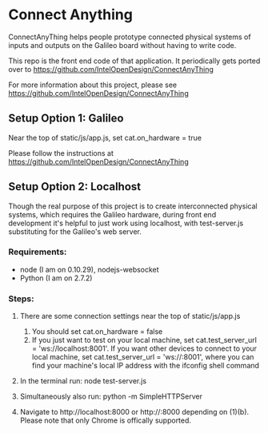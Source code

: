 Connect Anything
================

ConnectAnyThing helps people prototype connected physical systems of inputs and outputs on the Galileo board without having to write code.

This repo is the front end code of that application. It  periodically gets ported over to https://github.com/IntelOpenDesign/ConnectAnyThing

For more information about this project, please see https://github.com/IntelOpenDesign/ConnectAnyThing

Setup Option 1: Galileo
-----------------------
Near the top of static/js/app.js, set cat.on_hardware = true

Please follow the instructions at https://github.com/IntelOpenDesign/ConnectAnyThing

Setup Option 2: Localhost
-------------------------
Though the real purpose of this project is to create interconnected physical systems, which requires the Galileo hardware, during front end development it's helpful to just work using localhost, with test-server.js substituting for the Galileo's web server.

### Requirements:
* node (I am on 0.10.29), nodejs-websocket
* Python (I am on 2.7.2)

### Steps:
1. There are some connection settings near the top of static/js/app.js

    <ol>
        <li>You should set cat.on_hardware = false</li>
        <li>If you just want to test on your local machine, set cat.test_server_url = 'ws://localhost:8001'. If you want other devices to connect to your local machine, set cat.test_server_url = 'ws://<local IP>:8001', where you can find your machine's local IP address with the ifconfig shell command</li>
    </ol>

2. In the terminal run: node test-server.js

3. Simultaneously also run: python -m SimpleHTTPServer

4. Navigate to http://localhost:8000 or http://<local IP>:8000 depending on (1)(b). Please note that only Chrome is offically supported.
